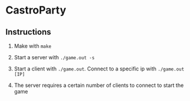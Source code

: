 # CastroParty


## Instructions

1) Make with `make`

2) Start a server with `./game.out -s`

3) Start a client with `./game.out`. Connect to a specific ip with `./game.out [IP]`

4) The server requires a certain number of clients to connect to start the game
